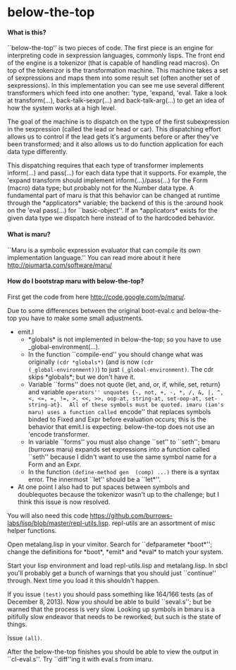 below-the-top
=============

#### What is this?
``below-the-top'' is two pieces of code.  The first piece is an engine for interpreting code in sexpression
languages, commonly lisps.  The front end of the engine is a tokenizor (that is capable of handling read macros).
On top of the tokenizor is the transformation machine.  This machine takes a set of sexpressions and maps them into
some result set (often another set of sexpressions).  In this implementation you can see me use several different
transformers which feed into one another: 'type, 'expand, 'eval.  Take a look at transform(...),
back-talk-sexpr(...) and back-talk-arg(...) to get an idea of how the system works at a high level.

The goal of the machine is to dispatch on the type of the first subexpression in the sexpression (called the lead or
head or car).  This dispatching effort allows us to control if the lead gets it's arguments before or after they've
been transformed; and it also allows us to do function application for each data type differently.

This dispatching requires that each type of transformer implements inform(...) and pass(...) for each data type that
it supports.  For example, the 'expand transform should implement inform(...)/pass(...) for the Form (macro) data type;
but probably not for the Number data type.  A fundamental part of maru is that this behavior can be changed at runtime
through the \*applicators\* variable; the backend of this is the :around hook on the 'eval pass(...) for ``basic-object''.
If an \*applicators\* exists for the given data type we dispatch here instead of to the hardcoded behavior.

#### What is maru?
``Maru is a symbolic expression evaluator that can compile its own implementation language.''
You can read more about it here http://piumarta.com/software/maru/

#### How do I bootstrap maru with below-the-top?
First get the code from here http://code.google.com/p/maru/.

Due to some differences between the original boot-eval.c and below-the-top you have to make some small adjustments.
+ emit.l
  + \*globals\* is not implemented in below-the-top; so you have to use _global-environment(...).
  + In the function ``compile-end'' you should change what was originally <code>(cdr \*globals\*)</code> (and is now
    <code>(cdr (\_global-environment))</code>) to just <code>(_global-environment)</code>.  The cdr skips \*globals\*; but we don't have
    it.
  + Variable \`\`forms'' does not quote {let, and, or, if, while, set, return} and variable ``operators'' unquotes
    {-, not, +, -, *, /, &, |, ^, <, <=, =, !=, >, <<, >>, oop-at, string-at, set-oop-at, set-string-at}.  All of these
    symbols must be quoted. imaru (ian's maru) uses a function called ``encode'' that replaces symbols binded to
    Fixed and Expr before evaluation occurs; this is the behavior that emit.l is expecting.  below-the-top does not use
    an 'encode transformer.
  + In variable \`\`forms'' you must also change \`\`set'' to \`\`seth''; bmaru (burrows maru) expands set expressions into a
    function called ``seth'' because I didn't want to use the same symbol name for a Form and an Expr.
  + In the function <code>(define-method gen <pair> (comp) ...)</code> there is a syntax error.  The innermost
    \`\`let'' should be a ``let*''.  
+ At one point I also had to put spaces between symbols and doublequotes because the tokenizor wasn't up to the challenge; but I think this issue is now resolved.

You will also need this code https://github.com/burrows-labs/lisp/blob/master/repl-utils.lisp.  repl-utils are an assortment of misc helper functions.

Open metalang.lisp in your vimitor. Search for ``defparameter \*boot\*''; change the definitions for \*boot\*, \*emit\* and \*eval\* to match your system.

Start your lisp environment and load repl-utils.lisp and metalang.lisp.  In sbcl you'll probably get a bunch of warnings that you should just ``continue'' through.  Next time you load it this shouldn't happen.

If you issue <code>(test)</code> you should pass something like 164/166 tests (as of December 8, 2013).  Now you should be able to build ``seval.s''; but be warned that the process is very slow.  Looking up symbols in bmaru is a pitifully slow endeavor that needs to be reworked; but such is the state of things.

Issue <code>(all)</code>.

After the below-the-top finishes you should be able to view the output in \`\`cl-eval.s''.  Try ``diff''ing it with eval.s
from imaru.
